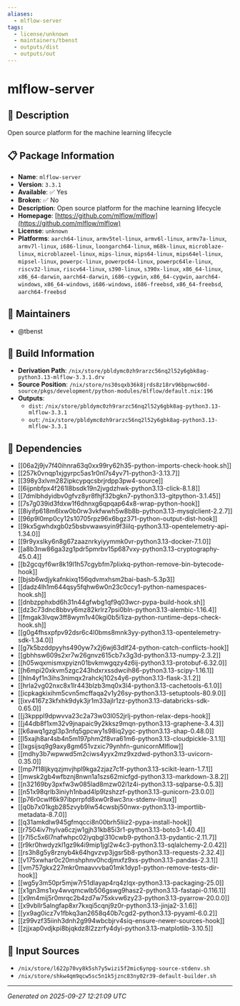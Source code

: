```yaml
---
aliases:
  - mlflow-server
tags:
  - license/unknown
  - maintainers/tbenst
  - outputs/dist
  - outputs/out
---
```


# mlflow-server

## 📝 Description

Open source platform for the machine learning lifecycle

## 📋 Package Information

- **Name**: `mlflow-server`
- **Version**: `3.3.1`
- **Available**: ✅ Yes
- **Broken**: ✅ No
- **Description**: Open source platform for the machine learning lifecycle
- **Homepage**: [https://github.com/mlflow/mlflow](https://github.com/mlflow/mlflow)
- **License**: `unknown`
- **Platforms**: `aarch64-linux`, `armv5tel-linux`, `armv6l-linux`, `armv7a-linux`, `armv7l-linux`, `i686-linux`, `loongarch64-linux`, `m68k-linux`, `microblaze-linux`, `microblazeel-linux`, `mips-linux`, `mips64-linux`, `mips64el-linux`, `mipsel-linux`, `powerpc-linux`, `powerpc64-linux`, `powerpc64le-linux`, `riscv32-linux`, `riscv64-linux`, `s390-linux`, `s390x-linux`, `x86_64-linux`, `x86_64-darwin`, `aarch64-darwin`, `i686-cygwin`, `x86_64-cygwin`, `aarch64-windows`, `x86_64-windows`, `i686-windows`, `i686-freebsd`, `x86_64-freebsd`, `aarch64-freebsd`
## 👥 Maintainers

- @tbenst


## 🔧 Build Information

- **Derivation Path**: `/nix/store/pbldymc0zh9rarzc56nq2l52y6gbk8ag-python3.13-mlflow-3.3.1.drv`
- **Source Position**: `/nix/store/ns30sqxb36k8jrds8z18rv96bpnwc60d-source/pkgs/development/python-modules/mlflow/default.nix:196`
- **Outputs**:
  - `dist`:  `/nix/store/pbldymc0zh9rarzc56nq2l52y6gbk8ag-python3.13-mlflow-3.3.1`
  - `out`:  `/nix/store/pbldymc0zh9rarzc56nq2l52y6gbk8ag-python3.13-mlflow-3.3.1`

## 🔗 Dependencies

- [[06a2j9jv7f40ihnra63q0xx99ry62h35-python-imports-check-hook.sh]]
- [[257k0vnqp1xjgyrpc5as1r0nl7s4yv71-python3-3.13.7]]
- [[398y3xlvm282ipkcypqcsbrjrdpp3pw4-source]]
- [[6ijpnbfpx4f261l8bsdk19n2jvgdzhwk-python3.13-click-8.1.8]]
- [[7dmlbhdyidbv0gfvz8yr8fhjf32bgkn7-python3.13-gitpython-3.1.45]]
- [[7s7g039id3fdxw1f6dhnxg6qpqap64x8-wrap-python-hook]]
- [[8iyifp618m6lxw0b0rw3vkfwwh5w8b8b-python3.13-mysqlclient-2.2.7]]
- [[96p9l0mp0cy12s10705rpz96x6bgz371-python-output-dist-hook]]
- [[9kx5gwhdxgb0z5bsbvwawsyin9f3iilq-python3.13-opentelemetry-api-1.34.0]]
- [[9r9yxslky6n8g67zaaznrkyiyymmk0vr-python3.13-docker-7.1.0]]
- [[a8b3nw86ga3zg1pdr5pmrbv15p687vxy-python3.13-cryptography-45.0.4]]
- [[b2gcqyf6wr8k19l1h57cgybfm7plixkq-python-remove-bin-bytecode-hook]]
- [[bjsb6wdjykafnkixq156qdvmxhsm2bai-bash-5.3p3]]
- [[dadz4lh1m644qsy5fqhw6w0n23c0ccy1-python-namespaces-hook.sh]]
- [[dnbzpphxbd6h31n44gfwbg1qf9q03wcr-pypa-build-hook.sh]]
- [[dz3c73dnc8bbvy6mz82krlrz7psi0bln-python3.13-alembic-1.16.4]]
- [[fmgak3lvqw3ff8wym1v40kgi0b5i1iza-python-runtime-deps-check-hook.sh]]
- [[g0g4fhsxpfpv92dsr6c4l0bms8mnk3yy-python3.13-opentelemetry-sdk-1.34.0]]
- [[g7k5bzddpyyhs490yw7x2j6wj63dlf24-python-catch-conflicts-hook]]
- [[gbhhsw609s2xr7w26gnvz615cb7x3g3d-python3.13-numpy-2.3.2]]
- [[h05wqxmismxpyizn01bvkmwgqzy4z6ij-python3.13-protobuf-6.32.0]]
- [[h6mpi20xkvm5zgc243hdxrxssdwcih86-python3.13-scipy-1.16.1]]
- [[hln4yf1n3ihs3nimqx2rahckj102s4y6-python3.13-flask-3.1.2]]
- [[hrla2vg02nxc8x1lr443blzb3mq0x3l4-python3.13-cachetools-6.1.0]]
- [[icpkagkixihm5cvn5mcffaqa2v1y26sy-python3.13-setuptools-80.9.0]]
- [[ixv4167z3kfxhk9dyk3jr1m33ajlr1zz-python3.13-databricks-sdk-0.65.0]]
- [[j3kpppl9dpwvva23c2a73w03l052jrlj-python-relax-deps-hook]]
- [[j44db8f1xm32v9jnapaic9y2kksz9mqn-python3.13-graphene-3.4.3]]
- [[k6awq1gzgl3p3nfq5gpcwy1s98iq2ygc-python3.13-shap-0.48.0]]
- [[l5xajh8ar4sb4n5m197phm2f8vra61m6-python3.13-cloudpickle-3.1.1]]
- [[lxgsijsq9g9axy8gm651vzxic79ynhfn-gunicornMlflow]]
- [[mdhy3b7wpwwd5m2ciws4yyx2mz9xzdwd-python3.13-uvicorn-0.35.0]]
- [[mp7f18ljkyqzjmvjhpl9kga2zjaz7c1f-python3.13-scikit-learn-1.7.1]]
- [[mwsk2gb4wfbznj8nwn1a1szs62micfgd-python3.13-markdown-3.8.2]]
- [[n32169by3pxfw3w085lad8mzw02i1z4i-python3.13-sqlparse-0.5.3]]
- [[n51x98qrlb3iniyh1nbad4lp9lzshzzf-python3.13-gunicorn-23.0.0]]
- [[p76r0cwlf6k97ibprrpfd8xw0r8wc3nx-stdenv-linux]]
- [[q0b7x01kgb285zvyb9lw54cwsbj50nwx-python3.13-importlib-metadata-8.7.0]]
- [[q31amkdlw945gfmqcci8n00brh5liiz2-pypa-install-hook]]
- [[r7504iv7hylva6czjw1gjh31kb85i3r1-python3.13-boto3-1.40.4]]
- [[r7l5c5x6l7nafwhpc02iyqbgl310cwb9-python3.13-pydantic-2.11.7]]
- [[r9kr0hwdyzkl1gz9k4i9mip1jgl2w4c3-python3.13-sqlalchemy-2.0.42]]
- [[rs3h8g5y8rznyb4k64hgvzvp3jgsr5b8-python3.13-requests-2.32.4]]
- [[v175xwhar0c20mshphnv0hcdjmxfz9xs-python3.13-pandas-2.3.1]]
- [[vm757gkx227mkr0maavvvba01mk1dyp1-python-remove-tests-dir-hook]]
- [[wg5y3m50pr5mjw7r51dlayap4rq4zlqx-python3.13-packaging-25.0]]
- [[x1gn3ms1xy4wvqmcwlb506gswg9hasz2-python3.13-fastapi-0.116.1]]
- [[x9m4mij5r0mrqc2b4zd7w75xkvw6zy23-python3.13-pyarrow-20.0.0]]
- [[x9vbllr5alngfap8xr7kxqi5cqnj9z0r-python3.13-jinja2-3.1.6]]
- [[yx9ag0icz7v1fbkq3an2658q40b7cgd2-python3.13-pyyaml-6.0.2]]
- [[z99vzf35iinh3dnh2g994wbcbjrv4siq-ensure-newer-sources-hook]]
- [[zjjxap0vdjkpi8bjqkdz8l2zzrfy4dyi-python3.13-matplotlib-3.10.5]]

## 📁 Input Sources

- `/nix/store/l622p70vy8k5sh7y5wizi5f2mic6ynpg-source-stdenv.sh`
- `/nix/store/shkw4qm9qcw5sc5n1k5jznc83ny02r39-default-builder.sh`

---
*Generated on 2025-09-27 12:21:09 UTC*
